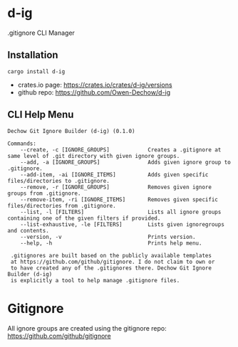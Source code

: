 # d-ig

.gitignore CLI Manager

## Installation
```
cargo install d-ig
```

* crates.io page: https://crates.io/crates/d-ig/versions
* github repo: https://github.com/Owen-Dechow/d-ig

## CLI Help Menu
```
Dechow Git Ignore Builder (d-ig) (0.1.0)

Commands:
    --create, -c [IGNORE_GROUPS]            Creates a .gitignore at same level of .git directory with given ignore groups.
    --add, -a [IGNORE_GROUPS]               Adds given ignore group to .gitignore.
    --add-item, -ai [IGNORE_ITEMS]          Adds given specific files/directories to .gitignore.
    --remove, -r [IGNORE_GROUPS]            Removes given ignore groups from .gitignore.
    --remove-item, -ri [IGNORE_ITEMS]       Removes given specific files/directories from .gitignore.
    --list, -l [FILTERS]                    Lists all ignore groups containing one of the given filters if provided.
    --list-exhaustive, -le [FILTERS]        Lists given ignoregroups and contents.
    --version, -v                           Prints version.
    --help, -h                              Prints help menu.
 
 .gitignores are built based on the publicly available templates
 at https://github.com/github/gitignore. I do not claim to own or
 to have created any of the .gitignores there. Dechow Git Ignore Builder (d-ig)
 is explicitly a tool to help manage .gitignore files.
```

# Gitignore
All ignore groups are created using the gitignore repo: https://github.com/github/gitignore
